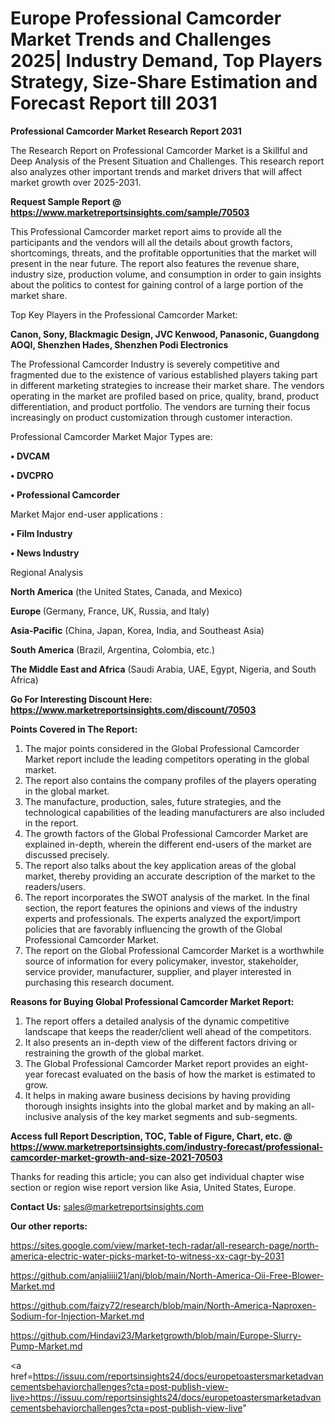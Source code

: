  # Europe Professional Camcorder Market Trends and Challenges 2025| Industry Demand, Top Players Strategy, Size-Share Estimation and Forecast Report till 2031

<strong>Professional Camcorder Market Research Report 2031</strong>

The Research Report on Professional Camcorder Market is a Skillful and Deep Analysis of the Present Situation and Challenges. This research report also analyzes other important trends and market drivers that will affect market growth over 2025-2031.

<strong>Request Sample Report @ <a href=https://www.marketreportsinsights.com/sample/70503>https://www.marketreportsinsights.com/sample/70503</a></strong>

This Professional Camcorder market report aims to provide all the participants and the vendors will all the details about growth factors, shortcomings, threats, and the profitable opportunities that the market will present in the near future. The report also features the revenue share, industry size, production volume, and consumption in order to gain insights about the politics to contest for gaining control of a large portion of the market share.

Top Key Players in the Professional Camcorder Market:

<strong>Canon, Sony, Blackmagic Design, JVC Kenwood, Panasonic, Guangdong AOQI, Shenzhen Hades, Shenzhen Podi Electronics</strong>

The Professional Camcorder Industry is severely competitive and fragmented due to the existence of various established players taking part in different marketing strategies to increase their market share. The vendors operating in the market are profiled based on price, quality, brand, product differentiation, and product portfolio. The vendors are turning their focus increasingly on product customization through customer interaction.

Professional Camcorder Market Major Types are:

<strong>• DVCAM

• DVCPRO

• Professional Camcorder</strong>

Market Major end-user applications :

<strong>• Film Industry

• News Industry</strong>

Regional Analysis

</u><strong><b>North America</b></strong> (the United States, Canada, and Mexico)

<strong><b>Europe </b></strong>(Germany, France, UK, Russia, and Italy)

<strong><b>Asia-Pacific</b></strong> (China, Japan, Korea, India, and Southeast Asia)

<strong><b>South America</b></strong> (Brazil, Argentina, Colombia, etc.)

<strong><b>The Middle East and Africa</b></strong> (Saudi Arabia, UAE, Egypt, Nigeria, and South Africa)

<strong>Go For Interesting Discount Here: <a href=https://www.marketreportsinsights.com/discount/70503>https://www.marketreportsinsights.com/discount/70503</a></strong>

<strong>Points Covered in The Report:</strong>
<ol>
  <li>The major points considered in the Global Professional Camcorder Market report include the leading competitors operating in the global market.</li>
  <li>The report also contains the company profiles of the players operating in the global market.</li>
  <li>The manufacture, production, sales, future strategies, and the technological capabilities of the leading manufacturers are also included in the report.</li>
  <li>The growth factors of the Global Professional Camcorder Market are explained in-depth, wherein the different end-users of the market are discussed precisely.</li>
  <li>The report also talks about the key application areas of the global market, thereby providing an accurate description of the market to the readers/users.</li>
  <li>The report incorporates the SWOT analysis of the market. In the final section, the report features the opinions and views of the industry experts and professionals. The experts analyzed the export/import policies that are favorably influencing the growth of the Global Professional Camcorder Market.</li>
  <li>The report on the Global Professional Camcorder Market is a worthwhile source of information for every policymaker, investor, stakeholder, service provider, manufacturer, supplier, and player interested in purchasing this research document.</li>
</ol>
<strong>Reasons for Buying Global Professional Camcorder Market Report:</strong>

<ol>
  <li>The report offers a detailed analysis of the dynamic competitive landscape that keeps the reader/client well ahead of the competitors.</li>
  <li>It also presents an in-depth view of the different factors driving or restraining the growth of the global market.</li>
  <li>The Global Professional Camcorder Market report provides an eight-year forecast evaluated on the basis of how the market is estimated to grow.</li>
  <li>It helps in making aware business decisions by having providing thorough insights insights into the global market and by making an all-inclusive analysis of the key market segments and sub-segments.</li>
</ol>
<strong>Access full Report Description, TOC, Table of Figure, Chart, etc. @ <a href=https://www.marketreportsinsights.com/industry-forecast/professional-camcorder-market-growth-and-size-2021-70503>https://www.marketreportsinsights.com/industry-forecast/professional-camcorder-market-growth-and-size-2021-70503</a></strong>


Thanks for reading this article; you can also get individual chapter wise section or region wise report version like Asia, United States, Europe.

<strong>Contact Us:</strong>
sales@marketreportsinsights.com

<strong>Our other reports:</strong>

<a href=https://sites.google.com/view/market-tech-radar/all-research-page/north-america-electric-water-picks-market-to-witness-xx-cagr-by-2031>https://sites.google.com/view/market-tech-radar/all-research-page/north-america-electric-water-picks-market-to-witness-xx-cagr-by-2031</a>

<a href=https://github.com/anjaliiii21/anj/blob/main/North-America-Oii-Free-Blower-Market.md>https://github.com/anjaliiii21/anj/blob/main/North-America-Oii-Free-Blower-Market.md</a>

<a href=https://github.com/faizy72/research/blob/main/North-America-Naproxen-Sodium-for-Injection-Market.md>https://github.com/faizy72/research/blob/main/North-America-Naproxen-Sodium-for-Injection-Market.md</a>

<a href=https://github.com/Hindavi23/Marketgrowth/blob/main/Europe-Slurry-Pump-Market.md>https://github.com/Hindavi23/Marketgrowth/blob/main/Europe-Slurry-Pump-Market.md</a>

<a href=https://issuu.com/reportsinsights24/docs/europetoastersmarketadvancementsbehaviorchallenges?cta=post-publish-view-live>https://issuu.com/reportsinsights24/docs/europetoastersmarketadvancementsbehaviorchallenges?cta=post-publish-view-live</a>"

